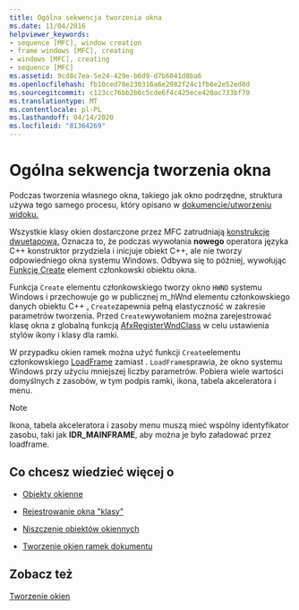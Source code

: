 ```yaml
---
title: Ogólna sekwencja tworzenia okna
ms.date: 11/04/2016
helpviewer_keywords:
- sequence [MFC], window creation
- frame windows [MFC], creating
- windows [MFC], creating
- sequence [MFC]
ms.assetid: 9cd8c7ea-5e24-429e-b6d9-d7b6041d8ba6
ms.openlocfilehash: fb10ced78e230316a6e2982f24c1fb6e2e52ed8d
ms.sourcegitcommit: c123cc76bb2b6c5cde6f4c425ece420ac733bf70
ms.translationtype: MT
ms.contentlocale: pl-PL
ms.lasthandoff: 04/14/2020
ms.locfileid: "81364269"
---
```

# <a name="general-window-creation-sequence"></a>Ogólna sekwencja tworzenia okna

Podczas tworzenia własnego okna, takiego jak okno podrzędne, struktura używa tego samego procesu, który opisano w [dokumencie/utworzeniu widoku.](../mfc/document-view-creation.md)

Wszystkie klasy okien dostarczone przez MFC zatrudniają [konstrukcję dwuetapową.](../mfc/one-stage-and-two-stage-construction-of-objects.md) Oznacza to, że podczas wywołania **nowego** operatora języka C++ konstruktor przydziela i inicjuje obiekt C++, ale nie tworzy odpowiedniego okna systemu Windows. Odbywa się to później, wywołując [Funkcję Create](../mfc/reference/cwnd-class.md#create) element członkowski obiektu okna.

Funkcja `Create` elementu członkowskiego tworzy okno `HWND` systemu Windows i przechowuje go w publicznej m_hWnd elementu członkowskiego danych obiektu C++ [.](../mfc/reference/cwnd-class.md#m_hwnd) `Create`zapewnia pełną elastyczność w zakresie parametrów tworzenia. Przed `Create`wywołaniem można zarejestrować klasę okna z globalną funkcją [AfxRegisterWndClass](../mfc/reference/application-information-and-management.md#afxregisterwndclass) w celu ustawienia stylów ikony i klasy dla ramki.

W przypadku okien ramek można użyć funkcji `Create`elementu członkowskiego [LoadFrame](../mfc/reference/cframewnd-class.md#loadframe) zamiast . `LoadFrame`sprawia, że okno systemu Windows przy użyciu mniejszej liczby parametrów. Pobiera wiele wartości domyślnych z zasobów, w tym podpis ramki, ikona, tabela akceleratora i menu.

> [!NOTE]
> Ikona, tabela akceleratora i zasoby menu muszą mieć wspólny identyfikator zasobu, taki jak **IDR_MAINFRAME**, aby można je było załadować przez loadframe.

## <a name="what-do-you-want-to-know-more-about"></a>Co chcesz wiedzieć więcej o

- [Obiekty okienne](../mfc/window-objects.md)

- [Rejestrowanie okna "klasy"](../mfc/registering-window-classes.md)

- [Niszczenie obiektów okiennych](../mfc/destroying-window-objects.md)

- [Tworzenie okien ramek dokumentu](../mfc/creating-document-frame-windows.md)

## <a name="see-also"></a>Zobacz też

[Tworzenie okien](../mfc/creating-windows.md)
